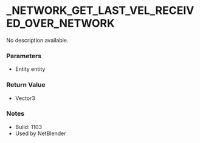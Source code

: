 # _NETWORK_GET_LAST_VEL_RECEIVED_OVER_NETWORK

No description available.

### Parameters
* Entity entity

### Return Value
* Vector3

### Notes
* Build: 1103
* Used by NetBlender


